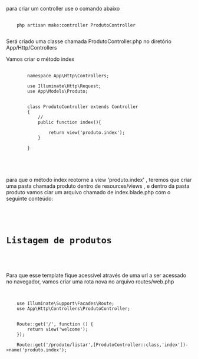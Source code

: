 para criar um controller use o comando abaixo

<pre class="language-php">
  <code class="language-php">
    php artisan make:controller ProdutoController
  </code>
</pre>

Será criado uma classe chamada ProdutoController.php no diretório App/Http/Controllers

Vamos criar o método index 


<pre class="language-php">
  <code class="language-php">
		namespace App\Http\Controllers;

		use Illuminate\Http\Request;
		use App\Models\Produto;


		class ProdutoController extends Controller
		{
			//
			public function index(){

				return view('produto.index');
			}

		}


 
  </code>
</pre>

para que o método index reotorne a view 'produto.index' , teremos que criar uma pasta chamada produto dentro de resources/views ,
e dentro da pasta produto vamos ciar um arquivo chamado de index.blade.php com o seguinte conteúdo:

<pre class="language-php">
  <code class="language-php">
		<body>
			<h1>Listagem de produtos</h1>
		</body>
  </code>
</pre>

Para que esse  template fique acessível através de uma url a ser acessado no navegador, vamos criar uma rota nova no arquivo routes/web.php

<pre class="language-php">
  <code class="language-php">
	
	use Illuminate\Support\Facades\Route;
	use App\Http\Controllers\ProdutoController;


	Route::get('/', function () {
		return view('welcome');
	});

	Route::get('/produto/listar',[ProdutoController::class,'index'])->name('produto.index');
  </code>
</pre>
